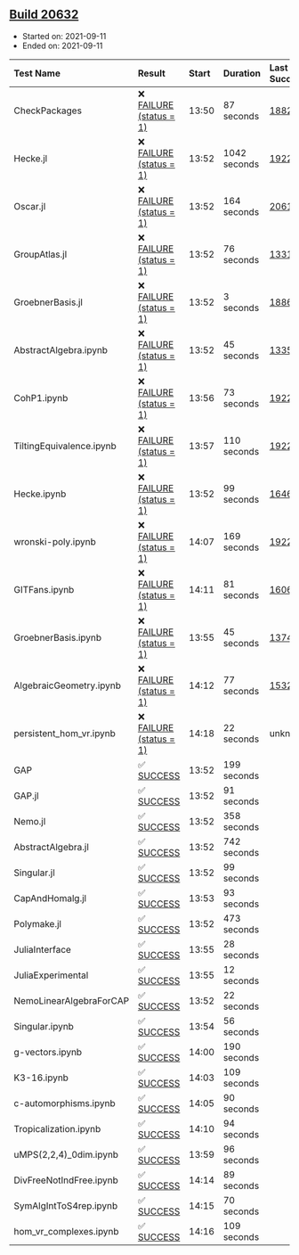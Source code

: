 ## [Build 20632](https://oscarci.mathematik.uni-kl.de/job/oscar/20632/)

* Started on: 2021-09-11
* Ended on: 2021-09-11

| Test Name    | Result | Start | Duration | Last Success | First Failure |
|:-------------|:-------|:------|:---------|:-------------|:--------------|
| CheckPackages | ❌ [FAILURE (status = 1)](https://oscarci.mathematik.uni-kl.de/job/oscar/20632/artifact/logs/build-20632/CheckPackages.log) | 13:50 | 87 seconds | [18822](https://oscarci.mathematik.uni-kl.de/job/oscar/18822/) | [18823](https://oscarci.mathematik.uni-kl.de/job/oscar/18823/) |
| Hecke.jl | ❌ [FAILURE (status = 1)](https://oscarci.mathematik.uni-kl.de/job/oscar/20632/artifact/logs/build-20632/Hecke.jl.log) | 13:52 | 1042 seconds | [19222](https://oscarci.mathematik.uni-kl.de/job/oscar/19222/) | [20152](https://oscarci.mathematik.uni-kl.de/job/oscar/20152/) |
| Oscar.jl | ❌ [FAILURE (status = 1)](https://oscarci.mathematik.uni-kl.de/job/oscar/20632/artifact/logs/build-20632/Oscar.jl.log) | 13:52 | 164 seconds | [20613](https://oscarci.mathematik.uni-kl.de/job/oscar/20613/) | [20614](https://oscarci.mathematik.uni-kl.de/job/oscar/20614/) |
| GroupAtlas.jl | ❌ [FAILURE (status = 1)](https://oscarci.mathematik.uni-kl.de/job/oscar/20632/artifact/logs/build-20632/GroupAtlas.jl.log) | 13:52 | 76 seconds | [13311](https://oscarci.mathematik.uni-kl.de/job/oscar/13311/) | [13312](https://oscarci.mathematik.uni-kl.de/job/oscar/13312/) |
| GroebnerBasis.jl | ❌ [FAILURE (status = 1)](https://oscarci.mathematik.uni-kl.de/job/oscar/20632/artifact/logs/build-20632/GroebnerBasis.jl.log) | 13:52 | 3 seconds | [18864](https://oscarci.mathematik.uni-kl.de/job/oscar/18864/) | [18865](https://oscarci.mathematik.uni-kl.de/job/oscar/18865/) |
| AbstractAlgebra.ipynb | ❌ [FAILURE (status = 1)](https://oscarci.mathematik.uni-kl.de/job/oscar/20632/artifact/logs/build-20632/AbstractAlgebra.ipynb.log) | 13:52 | 45 seconds | [13355](https://oscarci.mathematik.uni-kl.de/job/oscar/13355/) | [13356](https://oscarci.mathematik.uni-kl.de/job/oscar/13356/) |
| CohP1.ipynb | ❌ [FAILURE (status = 1)](https://oscarci.mathematik.uni-kl.de/job/oscar/20632/artifact/logs/build-20632/CohP1.ipynb.log) | 13:56 | 73 seconds | [19222](https://oscarci.mathematik.uni-kl.de/job/oscar/19222/) | [20152](https://oscarci.mathematik.uni-kl.de/job/oscar/20152/) |
| TiltingEquivalence.ipynb | ❌ [FAILURE (status = 1)](https://oscarci.mathematik.uni-kl.de/job/oscar/20632/artifact/logs/build-20632/TiltingEquivalence.ipynb.log) | 13:57 | 110 seconds | [19222](https://oscarci.mathematik.uni-kl.de/job/oscar/19222/) | [20152](https://oscarci.mathematik.uni-kl.de/job/oscar/20152/) |
| Hecke.ipynb | ❌ [FAILURE (status = 1)](https://oscarci.mathematik.uni-kl.de/job/oscar/20632/artifact/logs/build-20632/Hecke.ipynb.log) | 13:52 | 99 seconds | [16463](https://oscarci.mathematik.uni-kl.de/job/oscar/16463/) | [16464](https://oscarci.mathematik.uni-kl.de/job/oscar/16464/) |
| wronski-poly.ipynb | ❌ [FAILURE (status = 1)](https://oscarci.mathematik.uni-kl.de/job/oscar/20632/artifact/logs/build-20632/wronski-poly.ipynb.log) | 14:07 | 169 seconds | [19222](https://oscarci.mathematik.uni-kl.de/job/oscar/19222/) | [20152](https://oscarci.mathematik.uni-kl.de/job/oscar/20152/) |
| GITFans.ipynb | ❌ [FAILURE (status = 1)](https://oscarci.mathematik.uni-kl.de/job/oscar/20632/artifact/logs/build-20632/GITFans.ipynb.log) | 14:11 | 81 seconds | [16068](https://oscarci.mathematik.uni-kl.de/job/oscar/16068/) | [16069](https://oscarci.mathematik.uni-kl.de/job/oscar/16069/) |
| GroebnerBasis.ipynb | ❌ [FAILURE (status = 1)](https://oscarci.mathematik.uni-kl.de/job/oscar/20632/artifact/logs/build-20632/GroebnerBasis.ipynb.log) | 13:55 | 45 seconds | [13748](https://oscarci.mathematik.uni-kl.de/job/oscar/13748/) | [13749](https://oscarci.mathematik.uni-kl.de/job/oscar/13749/) |
| AlgebraicGeometry.ipynb | ❌ [FAILURE (status = 1)](https://oscarci.mathematik.uni-kl.de/job/oscar/20632/artifact/logs/build-20632/AlgebraicGeometry.ipynb.log) | 14:12 | 77 seconds | [15322](https://oscarci.mathematik.uni-kl.de/job/oscar/15322/) | [15323](https://oscarci.mathematik.uni-kl.de/job/oscar/15323/) |
| persistent_hom_vr.ipynb | ❌ [FAILURE (status = 1)](https://oscarci.mathematik.uni-kl.de/job/oscar/20632/artifact/logs/build-20632/persistent_hom_vr.ipynb.log) | 14:18 | 22 seconds | unknown | unknown |
| GAP | ✅ [SUCCESS](https://oscarci.mathematik.uni-kl.de/job/oscar/20632/artifact/logs/build-20632/GAP.log) | 13:52 | 199 seconds |  |  |
| GAP.jl | ✅ [SUCCESS](https://oscarci.mathematik.uni-kl.de/job/oscar/20632/artifact/logs/build-20632/GAP.jl.log) | 13:52 | 91 seconds |  |  |
| Nemo.jl | ✅ [SUCCESS](https://oscarci.mathematik.uni-kl.de/job/oscar/20632/artifact/logs/build-20632/Nemo.jl.log) | 13:52 | 358 seconds |  |  |
| AbstractAlgebra.jl | ✅ [SUCCESS](https://oscarci.mathematik.uni-kl.de/job/oscar/20632/artifact/logs/build-20632/AbstractAlgebra.jl.log) | 13:52 | 742 seconds |  |  |
| Singular.jl | ✅ [SUCCESS](https://oscarci.mathematik.uni-kl.de/job/oscar/20632/artifact/logs/build-20632/Singular.jl.log) | 13:52 | 99 seconds |  |  |
| CapAndHomalg.jl | ✅ [SUCCESS](https://oscarci.mathematik.uni-kl.de/job/oscar/20632/artifact/logs/build-20632/CapAndHomalg.jl.log) | 13:53 | 93 seconds |  |  |
| Polymake.jl | ✅ [SUCCESS](https://oscarci.mathematik.uni-kl.de/job/oscar/20632/artifact/logs/build-20632/Polymake.jl.log) | 13:52 | 473 seconds |  |  |
| JuliaInterface | ✅ [SUCCESS](https://oscarci.mathematik.uni-kl.de/job/oscar/20632/artifact/logs/build-20632/JuliaInterface.log) | 13:55 | 28 seconds |  |  |
| JuliaExperimental | ✅ [SUCCESS](https://oscarci.mathematik.uni-kl.de/job/oscar/20632/artifact/logs/build-20632/JuliaExperimental.log) | 13:55 | 12 seconds |  |  |
| NemoLinearAlgebraForCAP | ✅ [SUCCESS](https://oscarci.mathematik.uni-kl.de/job/oscar/20632/artifact/logs/build-20632/NemoLinearAlgebraForCAP.log) | 13:52 | 22 seconds |  |  |
| Singular.ipynb | ✅ [SUCCESS](https://oscarci.mathematik.uni-kl.de/job/oscar/20632/artifact/logs/build-20632/Singular.ipynb.log) | 13:54 | 56 seconds |  |  |
| g-vectors.ipynb | ✅ [SUCCESS](https://oscarci.mathematik.uni-kl.de/job/oscar/20632/artifact/logs/build-20632/g-vectors.ipynb.log) | 14:00 | 190 seconds |  |  |
| K3-16.ipynb | ✅ [SUCCESS](https://oscarci.mathematik.uni-kl.de/job/oscar/20632/artifact/logs/build-20632/K3-16.ipynb.log) | 14:03 | 109 seconds |  |  |
| c-automorphisms.ipynb | ✅ [SUCCESS](https://oscarci.mathematik.uni-kl.de/job/oscar/20632/artifact/logs/build-20632/c-automorphisms.ipynb.log) | 14:05 | 90 seconds |  |  |
| Tropicalization.ipynb | ✅ [SUCCESS](https://oscarci.mathematik.uni-kl.de/job/oscar/20632/artifact/logs/build-20632/Tropicalization.ipynb.log) | 14:10 | 94 seconds |  |  |
| uMPS(2,2,4)_0dim.ipynb | ✅ [SUCCESS](https://oscarci.mathematik.uni-kl.de/job/oscar/20632/artifact/logs/build-20632/uMPS-2-2-4-_0dim.ipynb.log) | 13:59 | 96 seconds |  |  |
| DivFreeNotIndFree.ipynb | ✅ [SUCCESS](https://oscarci.mathematik.uni-kl.de/job/oscar/20632/artifact/logs/build-20632/DivFreeNotIndFree.ipynb.log) | 14:14 | 89 seconds |  |  |
| SymAlgIntToS4rep.ipynb | ✅ [SUCCESS](https://oscarci.mathematik.uni-kl.de/job/oscar/20632/artifact/logs/build-20632/SymAlgIntToS4rep.ipynb.log) | 14:15 | 70 seconds |  |  |
| hom_vr_complexes.ipynb | ✅ [SUCCESS](https://oscarci.mathematik.uni-kl.de/job/oscar/20632/artifact/logs/build-20632/hom_vr_complexes.ipynb.log) | 14:16 | 109 seconds |  |  |
